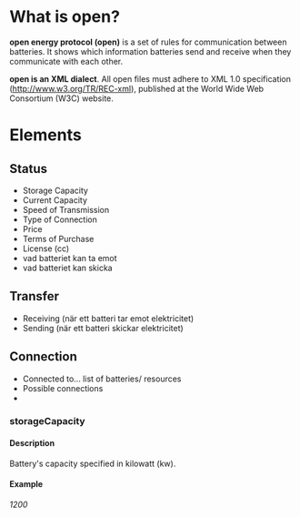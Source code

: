 # What is open?

**open energy protocol (open)** is a set of rules for communication between batteries. It shows which information batteries send and receive when they communicate with each other.

**open is an XML dialect**. All open files must adhere to XML 1.0 specification (http://www.w3.org/TR/REC-xml), published at the World Wide Web Consortium (W3C) website.

# Elements
## Status
* Storage Capacity
* Current Capacity
* Speed of Transmission
* Type of Connection
* Price
* Terms of Purchase
* License (cc)
* vad batteriet kan ta emot
* vad batteriet kan skicka
## Transfer
* Receiving (när ett batteri tar emot elektricitet)
* Sending (när ett batteri skickar elektricitet)
## Connection
* Connected to... list of batteries/ resources
* Possible connections
* 

### storageCapacity
#### Description
Battery's capacity specified in kilowatt (kw).
#### Example
_1200_
